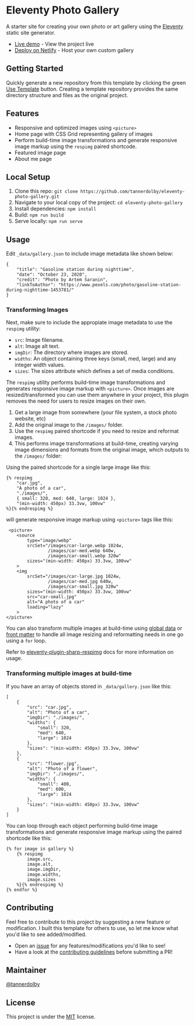 # Eleventy Photo Gallery

A starter site for creating your own photo or art gallery using the [Eleventy](https://github.com/11ty/eleventy) static site generator.

- [Live demo](https://eleventy-gallery.netlify.app/) - View the project live
- [Deploy on Netlify](https://app.netlify.com/) - Host your own custom gallery

## Getting Started
Quickly generate a new repository from this template by clicking the green [Use Template](https://github.com/tannerdolby/eleventy-photo-gallery/generate) button. Creating a template repository provides the same directory structure and files as the original project.

## Features 
- Responsive and optimized images using `<picture>`
- Home page with CSS Grid representing gallery of images
- Perform build-time image transformations and generate responsive image markup using the `respimg` paired shortcode.
- Featured image page
- About me page

## Local Setup
1. Clone this repo: `git clone https://github.com/tannerdolby/eleventy-photo-gallery.git`
2. Navigate to your local copy of the project: `cd eleventy-photo-gallery`
3. Install dependencies: `npm install`
4. Build: `npm run build`
5. Serve locally: `npm run serve`

## Usage

Edit `_data/gallery.json` to include image metadata like shown below:

```
{
    "title": "Gasoline station during nighttime",
    "date": "October 23, 2020",
    "credit": "Photo by Artem Saranin",
    "linkToAuthor": "https://www.pexels.com/photo/gasoline-station-during-nighttime-1453781/"
}
```


### Transforming Images
Next, make sure to include the appropiate image metadata to use the `respimg` utility:

- `src`: Image filename.
- `alt`: Image alt text.
- `imgDir`: The directory where images are stored.
- `widths`: An object containing three keys (small, med, large) and any integer width values.
- `sizes`: The sizes attribute which defines a set of media conditions. 

The `respimg` utility performs build-time image transformations and generates responsive image markup with `<picture>`. Once images are resized/transformed you can use them anywhere in your project, this plugin removes the need for users to resize images on their own.

1. Get a large image from somewhere (your file system, a stock photo website, etc)
2. Add the original image to the `/images/` folder.
3. Use the `respimg` paired shortcode if you need to resize and reformat images.
4. This performs image transformations at build-time, creating varying image dimensions and formats from the original image, which outputs to the `/images/` folder:

Using the paired shortcode for a single large image like this: 
```
{% respimg 
    "car.jpg",
    "A photo of a car",
    "./images/",
    { small: 320, med: 640, large: 1024 },
    "(min-width: 450px) 33.3vw, 100vw"
%}{% endrespimg %}
```
will generate responsive image markup using `<picture>` tags like this:
```
 <picture>
    <source 
        type="image/webp"
        srcSet="/images/car-large.webp 1024w,
                /images/car-med.webp 640w,
                /images/car-small.webp 320w"
        sizes="(min-width: 450px) 33.3vw, 100vw"
    >
    <img 
        srcSet="/images/car-large.jpg 1024w,
                /images/car-med.jpg 640w,
                /images/car-small.jpg 320w"
        sizes="(min-width: 450px) 33.3vw, 100vw"
        src="car-small.jpg"
        alt="A photo of a car"
        loading="lazy"
    >
</picture>
```

You can also transform multiple images at build-time using [global data](https://www.11ty.dev/docs/data-global/) or [front matter]() to handle all image resizing and reformatting needs in one go using a `for` loop. 

Refer to [eleventy-plugin-sharp-respimg](https://github.com/tannerdolby/eleventy-plugin-sharp-respimg) docs for more information on usage. 

### Transforming multiple images at build-time
If you have an array of objects stored in `_data/gallery.json` like this:
```
[
    {
        "src": "car.jpg",
        "alt": "Photo of a car",
        "imgDir": "./images/",
        "widths": {
            "small": 320,
            "med": 640,
            "large": 1024
        },
        "sizes": "(min-width: 450px) 33.3vw, 100vw"
    },
    {
        "src": "flower.jpg",
        "alt": "Photo of a flower",
        "imgDir": "./images/",
        "widths": {
            "small": 400,
            "med": 600,
            "large": 1024
        },
        "sizes": "(min-width: 450px) 33.3vw, 100vw"
    }
]
```
You can loop through each object performing build-time image transformations and generate responsive image markup using the paired shortcode like this:

```
{% for image in gallery %}
    {% respimg 
        image.src, 
        image.alt, 
        image.imgDir,
        image.widths, 
        image.sizes 
    %}{% endrespimg %}
{% endfor %}
```

## Contributing 
Feel free to contribute to this project by suggesting a new feature or modification. I built this template for others to use, so let me know what you'd like to see added/modified. 

- Open an [issue](https://github.com/tannerdolby/11ty-photo-gallery/issues) for any features/modifications you'd like to see! 
- Have a look at the [contributing guidelines](https://github.com/tannerdolby/11ty-photo-gallery/blob/master/CONTRIBUTING.md) before submitting a PR!

## Maintainer
[@tannerdolby](https://github.com/tannerdolby)

## License 
This project is under the [MIT](https://github.com/tannerdolby/eleventy-photo-gallery/blob/master/LICENSE) license.
